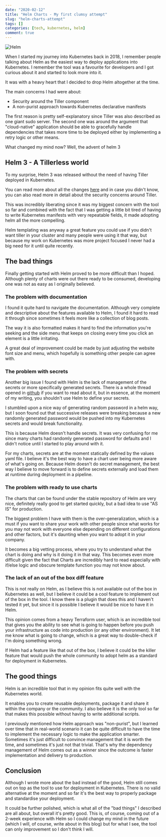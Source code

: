 ```yaml
---
date: "2020-02-12"
title: "Helm Charts - My first clumsy attempt"
slug: "helm-charts-attempt"
tags: []
categories: [tech, kubernetes, helm]
comment: true
---
```


![Helm](/images/helm.png)

When I started my journey into Kubernetes back in 2018, I remember people talking about Helm as the easiest way to deploy applications into Kubernetes. I remember the tool was a favourite for developers and I got curious about it and started to look more into it.

It was with a heavy heart that I decided to drop Helm altogether at the time. 

The main concerns I had were about:
- Security around the Tiller component
- A non-purist approach towards Kubernetes declarative manifests

The first reason is pretty self-explanatory since Tiller was also described as one giant sudo server. The second one was around the argument that "cloud-native" application should be able to gracefully handle dependencies that takes more time to be deployed either by implementing a retry logic or other means. 

What changed my mind now? Well, the advent of helm 3

## Helm 3 - A Tillerless world

To my surprise, Helm 3 was released without the need of having Tiller deployed in Kubernetes. 

You can read more about all the changes [here](https://helm.sh/docs/faq/) and in case you didn't know, you can also read more in detail about the security concerns around Tiller.

This was incredibly liberating since it was my biggest concern with the tool so far and combined with the fact that I was getting a little bit tired of having to write Kubernetes manifests with very repeatable fields, it made adopting helm all the more compelling.

Helm templating was anyway a great feature you could use if you didn't want tiller in your cluster and many people were using it that way, but because my work on Kubernetes was more project focused I never had a big need for it until quite recently.

## The bad things

Finally getting started with Helm proved to be more difficult than I hoped.
Although plenty of charts were out there ready to be consumed, developing one was not as easy as I originally believed.

### The problem with documentation

I found it quite hard to navigate the documentation. Although very complete and descriptive about the features available to Helm, I found it hard to read it through since sometimes it feels more like a collection of blog posts.

The way it is also formatted makes it hard to find the information you're seeking and the side menu that keeps on closing every time you click an element is a little irritating. 

A great deal of improvement could be made by just adjusting the website font size and menu, which hopefully is something other people can agree with.

### The problem with secrets

Another big issue I found with Helm is the lack of management of the secrets or more specifically generated secrets. There is a whole thread opened in [github](https://github.com/helm/charts/issues/5167) if you want to read about it, but in essence, at the moment of my writing, you shouldn't use Helm to define your secrets.

I stumbled upon a nice way of generating random password in a helm way, but I soon found out that successive releases were breaking because a new randomly generated password would be pushed into my Kubernetes secrets and would break functionality.

This is because Helm doesn't handle secrets. It was very confusing for me since many charts had randomly generated password for defaults and I didn't notice until I started to play around with it. 

For my charts, secrets are at the moment statically defined by the values yaml file. I believe it's the best way to have a chart user being more aware of what's going on. Because Helm doesn't do secret management, the best way I believe to move forward is to define secrets externally and load them at runtime during deployment in a pipeline.

### The problem with ready to use charts

The charts that can be found under the stable repository of Helm are very nice, definitely really good to get started quickly, but a bad idea to use "AS IS" for production.

The biggest problem I have with them is the over-generalization, which is a must if you want to share your work with other people since what works for you may not work with everyone else depending on different configurations and other factors, but it's daunting when you want to adopt it in your company.

It becomes a big vetting process, where you try to understand what the chart is doing and why is it doing it in that way. This becomes even more difficult given the fact that Charts are incredibly hard to read especially with if/else logic and obscure template function you may not know about.

### The lack of an out of the box diff feature

This is not really on Helm, as I believe this is not available out of the box in Kubernetes as well, but I believe it could be a cool feature to implement out of the box in the tool. I know there is a plugin that does this and I haven't tested it yet, but since it is possible I believe it would be nice to have it in Helm.

This opinion comes from a heavy Terraform user, which is an incredible tool that gives you the ability to see what is going to happen before you push your infrastructure as code into production (or any other environment). It let me know what is going to change, which is a great way to double-check if I'm doing something wrong. 

If Helm had a feature like that out of the box, I believe it could be the killer feature that would push the whole community to adopt helm as a standard for deployment in Kubernetes.

## The good things 

Helm is an incredible tool that in my opinion fits quite well with the Kubernetes world.

It enables you to create reusable deployments, package it and share it within the company or the community. I also believe it is the only tool so far that makes this possible without having to write additional scripts.

I previously mentioned how Helm approach was "non-purist", but I learned over time that in real-world scenario it can be quite difficult to have the time to implement the necessary logic to make the application smarter. Sometimes it's just difficult to convince management that it is worth the time, and sometimes it's just not that trivial. That's why the dependency management of Helm comes out as a winner since the outcome is faster implementation and delivery to production.


## Conclusion

Although I wrote more about the bad instead of the good, Helm still comes out on top as the tool to use for deployment in Kubernetes. There is no valid alternative at the moment and so far it's the best way to properly package and standardise your deployment.

It could be further polished, which is what all of the "bad things" I described are all about, but overall it's pretty good.
This is, of course, coming out of a 2-week experience with Helm so I could change my mind in the future (which I will, of course, write about in this blog) but for what I see, the tool can only improvement so I don't think I will.